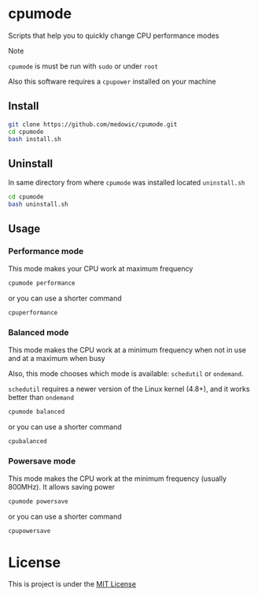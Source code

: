 # cpumode
Scripts that help you to quickly change CPU performance modes

> [!NOTE]
> `cpumode` is must be run with `sudo` or under `root`
> 
> Also this software requires a `cpupower` installed on your machine
## Install
```sh
git clone https://github.com/medowic/cpumode.git
cd cpumode
bash install.sh
```
## Uninstall
In same directory from where `cpumode` was installed located `uninstall.sh`
```sh
cd cpumode
bash uninstall.sh
```
## Usage
### Performance mode
This mode makes your CPU work at maximum frequency
```sh
cpumode performance
```
or you can use a shorter command
```sh
cpuperformance
```
### Balanced mode
This mode makes the CPU work at a minimum frequency when not in use and at a maximum when busy

Also, this mode chooses which mode is available: `schedutil` or `ondemand`.

`schedutil` requires a newer version of the Linux kernel (4.8+), and it works better than `ondemand`
```sh
cpumode balanced
```
or you can use a shorter command
```sh
cpubalanced
```
### Powersave mode
This mode makes the CPU work at the minimum frequency (usually 800MHz). It allows saving power
```sh
cpumode powersave
```
or you can use a shorter command
```sh
cpupowersave
```
# License
This is project is under the [MIT License](https://raw.githubusercontent.com/medowic/cpumode/master/LICENSE)
